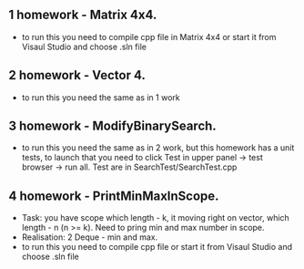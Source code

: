 ## 1 homework - Matrix 4x4.
* to run this you need to compile cpp file in Matrix 4x4 or start it from Visaul Studio and choose .sln file
## 2 homework - Vector 4.
* to run this you need the same as in 1 work
## 3 homework - ModifyBinarySearch.
* to run this you need the same as in 2 work, but this homework has a unit tests, to launch that you need to click Test in upper panel -> test browser -> run all. Test are in SearchTest/SearchTest.cpp
## 4 homework - PrintMinMaxInScope.
* Task: you have scope which length - k, it moving  right on vector, which length - n (n >= k). Need to pring min and max number in scope.
* Realisation: 2 Deque - min and max.
* to run this you need to compile cpp file or start it from Visaul Studio and choose .sln file
